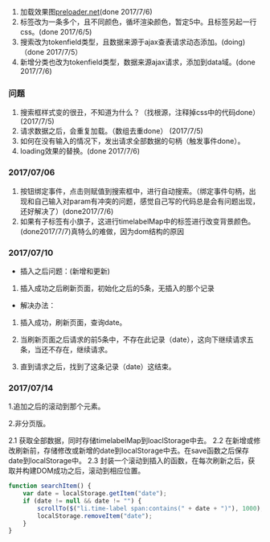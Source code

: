 1. 加载效果图[preloader.net](https://preloaders.net/en/free/)(done 2017/7/6)
2. 标签改为一条多个，且不同颜色，循坏渲染颜色，暂定5中。且标签另起一行css。(done 2017/6/5)
3. 搜索改为tokenfield类型，且数据来源于ajax查表请求动态添加。(doing)（done 2017/7/5）
4. 新增分类也改为tokenfield类型，数据来源ajax请求，添加到data域。(done 2017/7/6)

### 问题
1. 搜索框样式变的很丑，不知道为什么？（找根源，注释掉css中的代码done）(2017/7/5)
2. 请求数据之后，会重复加载。（数组去重done） (2017/7/5)
3. 如何在没有输入的情况下，发出请求全部数据的句柄（触发事件done）。
4. loading效果的替换。(done 2017/7/6)

### 2017/07/06
1. 按钮绑定事件，点击则赋值到搜索框中，进行自动搜索。（绑定事件句柄，出现和自己输入对param有冲突的问题，感觉自己写的代码总是会有问题出现，还好解决了）(done2017/7/6)
2. 如果有子标签有小旗子，这进行timelabelMap中的标签进行改变背景颜色。(done2017/7/7)真特么的难做，因为dom结构的原因

### 2017/07/10
- 插入之后问题：(新增和更新)

1. 插入成功之后刷新页面，初始化之后的5条，无插入的那个记录
- 解决办法：

1. 插入成功，刷新页面，查询date。
        
2. 当刷新页面之后请求的前5条中，不存在此记录（date），这向下继续请求五条，当还不存在，继续请求。
        
3. 直到请求之后，找到了这条记录（date）这结束。

### 2017/07/14
1.追加之后的滚动到那个元素。

2.非分页版。

2.1 获取全部数据，同时存储timelabelMap到loaclStorage中去。
2.2 在新增或修改刷新前，存储修改或新增的date到localStorage中去。在save函数之后保存date到localStorage中。
2.3 封装一个滚动到插入的函数，在每次刷新之后，获取并构建DOM成功之后，滚动到相应位置。
```javascript
function searchItem() {
	var date = localStorage.getItem("date");
	if (date != null && date != "") {
		scrollTo($("li.time-label span:contains(" + date + ")"), 1000);
		localStorage.removeItem("date");
	}
}
```

